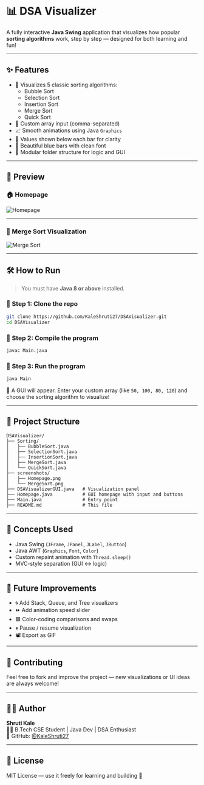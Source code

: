 # 📊 DSA Visualizer

A fully interactive **Java Swing** application that visualizes how popular **sorting algorithms** work, step by step — designed for both learning and fun!

---

## ✨ Features

- 🎨 Visualizes 5 classic sorting algorithms:
  - Bubble Sort
  - Selection Sort
  - Insertion Sort
  - Merge Sort
  - Quick Sort
- 🧠 Custom array input (comma-separated)
- 📈 Smooth animations using Java `Graphics`
- 🔢 Values shown below each bar for clarity
- 💙 Beautiful blue bars with clean font
- 🧩 Modular folder structure for logic and GUI

---

## 📸 Preview

### 🏠 Homepage
![Homepage](screenshots/Homepage.png)

---

### 🔀 Merge Sort Visualization
![Merge Sort](screenshots/MergeSort.png)

---

## 🛠️ How to Run

> You must have **Java 8 or above** installed.

### 🔹 Step 1: Clone the repo

```bash
git clone https://github.com/KaleShruti27/DSAVisualizer.git
cd DSAVisualizer
```

### 🔹 Step 2: Compile the program

```bash
javac Main.java
```

### 🔹 Step 3: Run the program

```bash
java Main
```

🎉 A GUI will appear. Enter your custom array (like `50, 100, 80, 120`) and choose the sorting algorithm to visualize!

---

## 📁 Project Structure

```
DSAVisualizer/
├── Sorting/
│   ├── BubbleSort.java
│   ├── SelectionSort.java
│   ├── InsertionSort.java
│   ├── MergeSort.java
│   └── QuickSort.java
├── screenshots/
│   ├── Homepage.png
│   └── MergeSort.png
├── DSAVisualizerGUI.java   # Visualization panel
├── Homepage.java           # GUI homepage with input and buttons
├── Main.java               # Entry point
├── README.md               # This file
```

---

## 🧠 Concepts Used

- Java Swing (`JFrame`, `JPanel`, `JLabel`, `JButton`)
- Java AWT (`Graphics`, `Font`, `Color`)
- Custom repaint animation with `Thread.sleep()`
- MVC-style separation (GUI ↔ logic)

---

## 📌 Future Improvements

- 🌀 Add Stack, Queue, and Tree visualizers
- ⏩ Add animation speed slider
- 🟩 Color-coding comparisons and swaps
- ⏸ Pause / resume visualization
- 📽️ Export as GIF

---

## 🤝 Contributing

Feel free to fork and improve the project — new visualizations or UI ideas are always welcome!

---

## 🙋‍♀️ Author

**Shruti Kale**  
👩‍💻 B.Tech CSE Student | Java Dev | DSA Enthusiast  
📌 GitHub: [@KaleShruti27](https://github.com/KaleShruti27)

---

## 📄 License

MIT License — use it freely for learning and building 🚀
